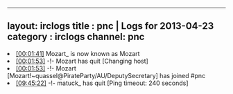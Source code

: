 
---
layout: irclogs
title : pnc | Logs for 2013-04-23
category : irclogs
channel: pnc
---
<li class="logitem"><a href="#00:01:41" name="00:01:41" class="time">[00:01:41]</a> <span class="nick">Mozart_</span> is now known as <span class="nick">Mozart</span> </li>
<li class="logitem"><a href="#00:01:53" name="00:01:53" class="time">[00:01:53]</a> -!- <span class="quit">Mozart</span> has quit [Changing host] </li>
<li class="logitem"><a href="#00:01:53" name="00:01:53" class="time">[00:01:53]</a> -!- <span class="join">Mozart</span> [Mozart!~quassel@PirateParty/AU/DeputySecretary] has joined #pnc </li>
<li class="logitem"><a href="#09:45:22" name="09:45:22" class="time">[09:45:22]</a> -!- <span class="quit">matuck_</span> has quit [Ping timeout: 240 seconds] </li>


